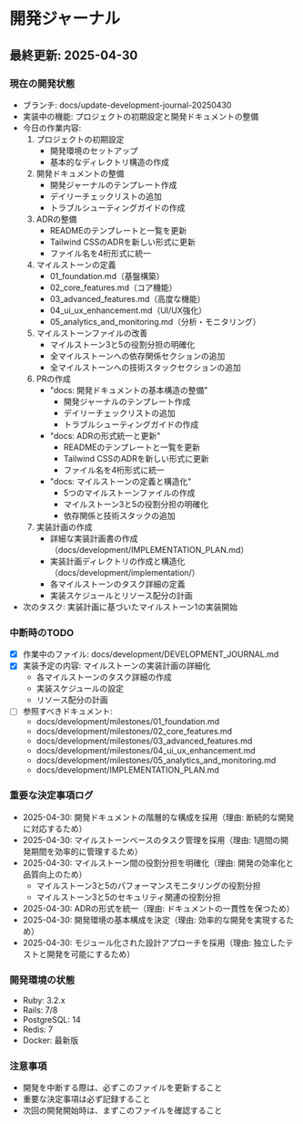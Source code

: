 # 開発ジャーナル

## 最終更新: 2025-04-30

### 現在の開発状態
- ブランチ: docs/update-development-journal-20250430
- 実装中の機能: プロジェクトの初期設定と開発ドキュメントの整備
- 今日の作業内容:
  1. プロジェクトの初期設定
     - 開発環境のセットアップ
     - 基本的なディレクトリ構造の作成
  2. 開発ドキュメントの整備
     - 開発ジャーナルのテンプレート作成
     - デイリーチェックリストの追加
     - トラブルシューティングガイドの作成
  3. ADRの整備
     - READMEのテンプレートと一覧を更新
     - Tailwind CSSのADRを新しい形式に更新
     - ファイル名を4桁形式に統一
  4. マイルストーンの定義
     - 01_foundation.md（基盤構築）
     - 02_core_features.md（コア機能）
     - 03_advanced_features.md（高度な機能）
     - 04_ui_ux_enhancement.md（UI/UX強化）
     - 05_analytics_and_monitoring.md（分析・モニタリング）
  5. マイルストーンファイルの改善
     - マイルストーン3と5の役割分担の明確化
     - 全マイルストーンへの依存関係セクションの追加
     - 全マイルストーンへの技術スタックセクションの追加
  6. PRの作成
     - "docs: 開発ドキュメントの基本構造の整備"
       - 開発ジャーナルのテンプレート作成
       - デイリーチェックリストの追加
       - トラブルシューティングガイドの作成
     - "docs: ADRの形式統一と更新"
       - READMEのテンプレートと一覧を更新
       - Tailwind CSSのADRを新しい形式に更新
       - ファイル名を4桁形式に統一
     - "docs: マイルストーンの定義と構造化"
       - 5つのマイルストーンファイルの作成
       - マイルストーン3と5の役割分担の明確化
       - 依存関係と技術スタックの追加
  7. 実装計画の作成
     - 詳細な実装計画書の作成（docs/development/IMPLEMENTATION_PLAN.md）
     - 実装計画ディレクトリの作成と構造化（docs/development/implementation/）
     - 各マイルストーンのタスク詳細の定義
     - 実装スケジュールとリソース配分の計画
- 次のタスク: 実装計画に基づいたマイルストーン1の実装開始

### 中断時のTODO
- [x] 作業中のファイル: docs/development/DEVELOPMENT_JOURNAL.md
- [x] 実装予定の内容: マイルストーンの実装計画の詳細化
  - 各マイルストーンのタスク詳細の作成
  - 実装スケジュールの設定
  - リソース配分の計画
- [ ] 参照すべきドキュメント: 
  - docs/development/milestones/01_foundation.md
  - docs/development/milestones/02_core_features.md
  - docs/development/milestones/03_advanced_features.md
  - docs/development/milestones/04_ui_ux_enhancement.md
  - docs/development/milestones/05_analytics_and_monitoring.md
  - docs/development/IMPLEMENTATION_PLAN.md

### 重要な決定事項ログ
- 2025-04-30: 開発ドキュメントの階層的な構成を採用（理由: 断続的な開発に対応するため）
- 2025-04-30: マイルストーンベースのタスク管理を採用（理由: 1週間の開発期間を効率的に管理するため）
- 2025-04-30: マイルストーン間の役割分担を明確化（理由: 開発の効率化と品質向上のため）
  - マイルストーン3と5のパフォーマンスモニタリングの役割分担
  - マイルストーン3と5のセキュリティ関連の役割分担
- 2025-04-30: ADRの形式を統一（理由: ドキュメントの一貫性を保つため）
- 2025-04-30: 開発環境の基本構成を決定（理由: 効率的な開発を実現するため）
- 2025-04-30: モジュール化された設計アプローチを採用（理由: 独立したテストと開発を可能にするため）

### 開発環境の状態
- Ruby: 3.2.x
- Rails: 7/8
- PostgreSQL: 14
- Redis: 7
- Docker: 最新版

### 注意事項
- 開発を中断する際は、必ずこのファイルを更新すること
- 重要な決定事項は必ず記録すること
- 次回の開発開始時は、まずこのファイルを確認すること 
